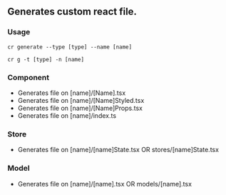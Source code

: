 ## Generates custom react file.

### Usage
```
cr generate --type [type] --name [name]

cr g -t [type] -n [name] 
```

### Component
- Generates file on [name]/[Name].tsx
- Generates file on [name]/[Name]Styled.tsx
- Generates file on [name]/[Name]Props.tsx
- Generates file on [name]/index.ts

### Store
- Generates file on [name]/[name]State.tsx OR stores/[name]State.tsx

### Model
- Generates file on [name]/[name].tsx OR models/[name].tsx
